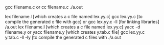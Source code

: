 gcc filename.c or cc filename.c
./a.out


lex filename.l [which creates a c file named lex.yy.c]
gcc lex.yy.c [to compile the generated c file with gcc]
 or
gcc lex.yy.c -ll [for linking libraries]
/a.out
lex filename.l [which creates a c file named lex.yy.c]
yacc -d filename.y or
yacc filename.y [which creates y.tab.c file]
gcc lex.yy.c y.tab.c -ll -ly [to compile the generated c files with 
./a.out

